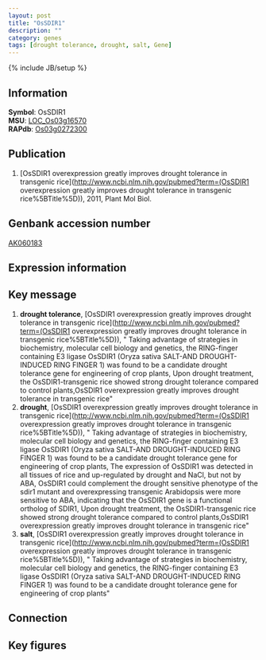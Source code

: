 ```yaml
---
layout: post
title: "OsSDIR1"
description: ""
category: genes
tags: [drought tolerance, drought, salt, Gene]
---
```

{% include JB/setup %}

## Information
__Symbol__: OsSDIR1  
__MSU__: [LOC_Os03g16570](http://rice.plantbiology.msu.edu/cgi-bin/ORF_infopage.cgi?orf=LOC_Os03g16570)  
__RAPdb__: [Os03g0272300](http://rapdb.dna.affrc.go.jp/viewer/gbrowse_details/irgsp1?name=Os03g0272300)  

## Publication
1. [OsSDIR1 overexpression greatly improves drought tolerance in transgenic rice](http://www.ncbi.nlm.nih.gov/pubmed?term=(OsSDIR1 overexpression greatly improves drought tolerance in transgenic rice%5BTitle%5D)), 2011, Plant Mol Biol.

## Genbank accession number
[AK060183](http://www.ncbi.nlm.nih.gov/nuccore/AK060183)

## Expression information

## Key message
1. __drought tolerance__, [OsSDIR1 overexpression greatly improves drought tolerance in transgenic rice](http://www.ncbi.nlm.nih.gov/pubmed?term=(OsSDIR1 overexpression greatly improves drought tolerance in transgenic rice%5BTitle%5D)), " Taking advantage of strategies in biochemistry, molecular cell biology and genetics, the RING-finger containing E3 ligase OsSDIR1 (Oryza sativa SALT-AND DROUGHT-INDUCED RING FINGER 1) was found to be a candidate drought tolerance gene for engineering of crop plants, Upon drought treatment, the OsSDIR1-transgenic rice showed strong drought tolerance compared to control plants,OsSDIR1 overexpression greatly improves drought tolerance in transgenic rice"
2. __drought__, [OsSDIR1 overexpression greatly improves drought tolerance in transgenic rice](http://www.ncbi.nlm.nih.gov/pubmed?term=(OsSDIR1 overexpression greatly improves drought tolerance in transgenic rice%5BTitle%5D)), " Taking advantage of strategies in biochemistry, molecular cell biology and genetics, the RING-finger containing E3 ligase OsSDIR1 (Oryza sativa SALT-AND DROUGHT-INDUCED RING FINGER 1) was found to be a candidate drought tolerance gene for engineering of crop plants, The expression of OsSDIR1 was detected in all tissues of rice and up-regulated by drought and NaCl, but not by ABA, OsSDIR1 could complement the drought sensitive phenotype of the sdir1 mutant and overexpressing transgenic Arabidopsis were more sensitive to ABA, indicating that the OsSDIR1 gene is a functional ortholog of SDIR1, Upon drought treatment, the OsSDIR1-transgenic rice showed strong drought tolerance compared to control plants,OsSDIR1 overexpression greatly improves drought tolerance in transgenic rice"
3. __salt__, [OsSDIR1 overexpression greatly improves drought tolerance in transgenic rice](http://www.ncbi.nlm.nih.gov/pubmed?term=(OsSDIR1 overexpression greatly improves drought tolerance in transgenic rice%5BTitle%5D)), " Taking advantage of strategies in biochemistry, molecular cell biology and genetics, the RING-finger containing E3 ligase OsSDIR1 (Oryza sativa SALT-AND DROUGHT-INDUCED RING FINGER 1) was found to be a candidate drought tolerance gene for engineering of crop plants"

## Connection

## Key figures


